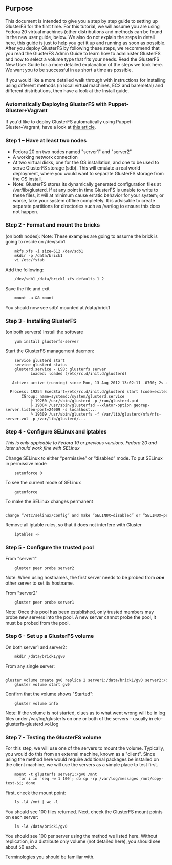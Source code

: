 Purpose
-------

This document is intended to give you a step by step guide to setting up
GlusterFS for the first time. For this tutorial, we will assume you are
using Fedora 20 virtual machines (other distributions and methods can be
found in the new user guide, below. We also do not explain the steps in
detail here, this guide is just to help you get it up and running as
soon as possible. After you deploy GlusterFS by following these steps,
we recommend that you read the GlusterFS Admin Guide to learn how to
administer GlusterFS and how to select a volume type that fits your
needs. Read the GlusterFS New User Guide for a more detailed explanation
of the steps we took here. We want you to be successful in as short a
time as possible.

If you would like a more detailed walk through with instructions for
installing using different methods (in local virtual machines, EC2 and
baremetal) and different distributions, then have a look at the Install
guide.

### Automatically Deploying GlusterFS with Puppet-Gluster+Vagrant

If you'd like to deploy GlusterFS automatically using
Puppet-Gluster+Vagrant, have a look at [this
article](https://ttboj.wordpress.com/2014/01/08/automatically-deploying-glusterfs-with-puppet-gluster-vagrant/).

### Step 1 – Have at least two nodes

-   Fedora 20 on two nodes named "server1" and "server2"
-   A working network connection
-   At two virtual disks, one for the OS installation, and one to be
    used to serve GlusterFS storage (sdb). This will emulate a real
    world deployment, where you would want to separate GlusterFS storage
    from the OS install.
-   Note: GlusterFS stores its dynamically generated configuration files
    at /var/lib/glusterd. If at any point in time GlusterFS is unable to
    write to these files, it will at minimum cause erratic behavior for
    your system; or worse, take your system offline completely. It is
    advisable to create separate partitions for directories such as
    /var/log to ensure this does not happen.

### Step 2 - Format and mount the bricks

(on both nodes): Note: These examples are going to assume the brick is
going to reside on /dev/sdb1.

	    mkfs.xfs -i size=512 /dev/sdb1
		mkdir -p /data/brick1
		vi /etc/fstab

Add the following:

		/dev/sdb1 /data/brick1 xfs defaults 1 2

Save the file and exit

		mount -a && mount

You should now see sdb1 mounted at /data/brick1

### Step 3 - Installing GlusterFS

(on both servers) Install the software

		yum install glusterfs-server

Start the GlusterFS management daemon:

		service glusterd start
		service glusterd status
		glusterd.service - LSB: glusterfs server
		       Loaded: loaded (/etc/rc.d/init.d/glusterd)
		   Active: active (running) since Mon, 13 Aug 2012 13:02:11 -0700; 2s ago
		  Process: 19254 ExecStart=/etc/rc.d/init.d/glusterd start (code=exited, status=0/SUCCESS)
		   CGroup: name=systemd:/system/glusterd.service
		       ├ 19260 /usr/sbin/glusterd -p /run/glusterd.pid
		       ├ 19304 /usr/sbin/glusterfsd --xlator-option georep-server.listen-port=24009 -s localhost...
		       └ 19309 /usr/sbin/glusterfs -f /var/lib/glusterd/nfs/nfs-server.vol -p /var/lib/glusterd/...

### Step 4 - Configure SELinux and iptables

*This is only appicable to Fedora 19 or previous versions. Fedora 20 and
later should work fine with SELinux*

Change SELinux to either “permissive” or “disabled” mode.
To put SELinux in permissive mode

		setenforce 0

To see the current mode of SELinux

		getenforce

To make the SELinux changes permanent

		Change “/etc/selinux/config” and make “SELINUX=disabled” or ”SELINUX=permissive” in it

Remove all iptable rules, so that it does not interfere with Gluster

		iptables -F

### Step 5 - Configure the trusted pool

From "server1"

		gluster peer probe server2

Note: When using hostnames, the first server needs to be probed from
***one*** other server to set its hostname.

From "server2"

		gluster peer probe server1

Note: Once this pool has been established, only trusted members may
probe new servers into the pool. A new server cannot probe the pool, it
must be probed from the pool.

### Step 6 - Set up a GlusterFS volume

On both server1 and server2:

		mkdir /data/brick1/gv0

From any single server:

		gluster volume create gv0 replica 2 server1:/data/brick1/gv0 server2:/data/brick1/gv0
		gluster volume start gv0

Confirm that the volume shows "Started":

		gluster volume info

Note: If the volume is not started, clues as to what went wrong will be
in log files under /var/log/glusterfs on one or both of the servers -
usually in etc-glusterfs-glusterd.vol.log

### Step 7 - Testing the GlusterFS volume

For this step, we will use one of the servers to mount the volume.
Typically, you would do this from an external machine, known as a
"client". Since using the method here would require additional packages
be installed on the client machine, we will use the servers as a simple
place to test first.

		mount -t glusterfs server1:/gv0 /mnt
		  for i in `seq -w 1 100`; do cp -rp /var/log/messages /mnt/copy-test-$i; done

First, check the mount point:

		ls -lA /mnt | wc -l

You should see 100 files returned. Next, check the GlusterFS mount
points on each server:

		ls -lA /data/brick1/gv0

You should see 100 per server using the method we listed here. Without
replication, in a distribute only volume (not detailed here), you should
see about 50 each.

[Terminologies](./Terminologies.md) you should be familiar with.
